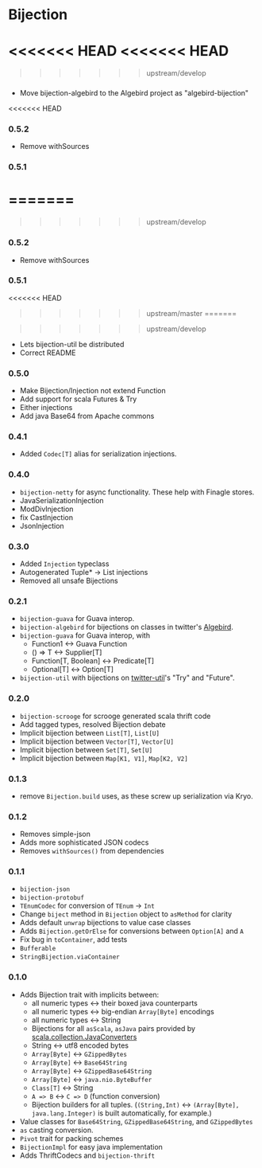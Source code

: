 # Bijection #

<<<<<<< HEAD
<<<<<<< HEAD
=======
>>>>>>> upstream/develop
### <next version>

* Move bijection-algebird to the Algebird project as "algebird-bijection"

<<<<<<< HEAD
### 0.5.2

* Remove withSources

### 0.5.1

=======
=======
>>>>>>> upstream/develop
### 0.5.2

* Remove withSources

### 0.5.1
<<<<<<< HEAD
>>>>>>> upstream/master
=======

>>>>>>> upstream/develop
* Lets bijection-util be distributed
* Correct README

### 0.5.0

* Make Bijection/Injection not extend Function
* Add support for scala Futures & Try
* Either injections
* Add java Base64 from Apache commons

### 0.4.1

* Added `Codec[T]` alias for serialization injections.

### 0.4.0

* `bijection-netty` for async functionality. These help with Finagle stores.
* JavaSerializationInjection
* ModDivInjection
* fix CastInjection
* JsonInjection

### 0.3.0

* Added `Injection` typeclass
* Autogenerated Tuple* -> List injections
* Removed all unsafe Bijections

### 0.2.1

* `bijection-guava` for Guava interop.
* `bijection-algebird` for bijections on classes in twitter's [Algebird](https://github.com/twitter/algebird).
* `bijection-guava` for Guava interop, with
  * Function1 <-> Guava Function
  * () => T <-> Supplier[T]
  * Function[T, Boolean] <-> Predicate[T]
  * Optional[T] <-> Option[T]
* `bijection-util` with bijections on [twitter-util](https://github.com/twitter/util)'s "Try" and "Future".

### 0.2.0

* `bijection-scrooge` for scrooge generated scala thrift code
* Add tagged types, resolved Bijection debate
* Implicit bijection between `List[T]`, `List[U]`
* Implicit bijection between `Vector[T]`, `Vector[U]`
* Implicit bijection between `Set[T]`, `Set[U]`
* Implicit bijection between `Map[K1, V1]`, `Map[K2, V2]`

### 0.1.3

* remove `Bijection.build` uses, as these screw up serialization via Kryo.

### 0.1.2

* Removes simple-json
* Adds more sophisticated JSON codecs
* Removes `withSources()` from dependencies

### 0.1.1

* `bijection-json`
* `bijection-protobuf`
* `TEnumCodec` for conversion of `TEnum` -> `Int`
* Change `biject` method in `Bijection` object to `asMethod` for clarity
* Adds default `unwrap` bijections to value case classes
* Adds `Bijection.getOrElse` for conversions between `Option[A]` and `A`
* Fix bug in `toContainer`, add tests
* `Bufferable`
* `StringBijection.viaContainer`

### 0.1.0

* Adds Bijection trait with implicits between:
  * all numeric types <-> their boxed java counterparts
  * all numeric types <-> big-endian `Array[Byte]` encodings
  * all numeric types <-> String
  * Bijections for all `asScala`, `asJava` pairs provided by    [scala.collection.JavaConverters](http://www.scala-lang.org/api/current/scala/collection/JavaConverters$.html)
  * String <-> utf8 encoded bytes
  * `Array[Byte]` <-> `GZippedBytes`
  * `Array[Byte]` <-> `Base64String`
  * `Array[Byte]` <-> `GZippedBase64String`
  * `Array[Byte]` <-> `java.nio.ByteBuffer`
  * `Class[T]` <-> String
  * `A => B` <-> `C => D` (function conversion)
  * Bijection builders for all tuples. (`(String,Int)` <-> `(Array[Byte], java.lang.Integer)` is built automatically, for example.)
* Value classes for `Base64String`, `GZippedBase64String`, and `GZippedBytes`
* `as` casting conversion.
* `Pivot` trait for packing schemes
* `BijectionImpl` for easy java implementation
* Adds ThriftCodecs and `bijection-thrift`
